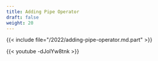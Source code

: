 ```yaml
---
title: Adding Pipe Operator
draft: false
weight: 20
---
```


{{< include file="/2022/adding-pipe-operator.md.part" >}}

<p></p>

{{< youtube -dJolYw8tnk >}}
